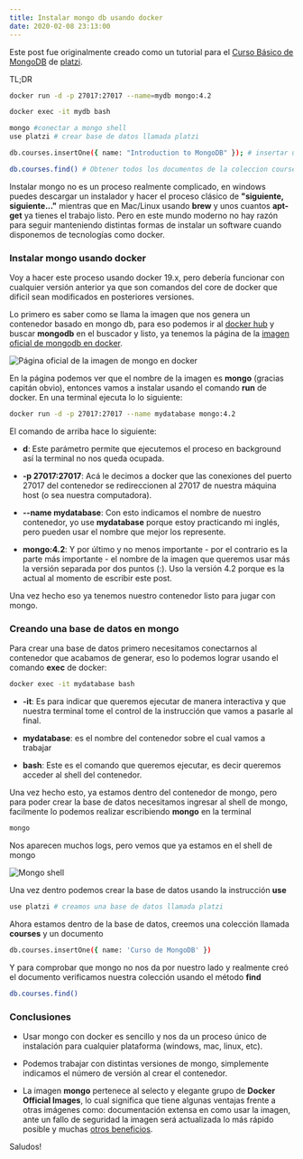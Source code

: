 ```yaml
---
title: Instalar mongo db usando docker
date: 2020-02-08 23:13:00
---
```


Este post fue originalmente creado como un tutorial para el [Curso Básico de MongoDB](https://platzi.com/clases/mongodb/) de [platzi](https://platzi.com/).

TL;DR

```bash
docker run -d -p 27017:27017 --name=mydb mongo:4.2
```

```bash
docker exec -it mydb bash
```

```bash
mongo #conectar a mongo shell
use platzi # crear base de datos llamada platzi

db.courses.insertOne({ name: "Introduction to MongoDB" }); # insertar un documento a la coleccion courses

db.courses.find() # Obtener todos los documentos de la coleccion courses
```

Instalar mongo no es un proceso realmente complicado, en windows puedes descargar un instalador y hacer el proceso clásico de **"siguiente, siguiente..."** mientras que en Mac/Linux usando **brew** y unos cuantos **apt-get** ya tienes el trabajo listo. Pero en este mundo moderno no hay razón para seguir manteniendo distintas formas de instalar un software cuando disponemos de tecnologías como docker.

### Instalar mongo usando docker

Voy a hacer este proceso usando docker 19.x, pero debería funcionar con cualquier versión anterior ya que son comandos del core de docker que dificil sean modificados en posteriores versiones.

Lo primero es saber como se llama la imagen que nos genera un contenedor basado en mongo db, para eso podemos ir al [docker hub](https://hub.docker.com/) y buscar **mongodb** en el buscador y listo, ya tenemos la página de la [imagen oficial de mongodb en docker](https://hub.docker.com/_/mongo).

![Página oficial de la imagen de mongo en docker](https://eperedo-blog.s3.amazonaws.com/docker/mongo/docker-mongo-hub.PNG)

En la página podemos ver que el nombre de la imagen es **mongo** (gracias capitán obvio), entonces vamos a instalar usando el comando **run** de docker. En una terminal ejecuta lo lo siguiente:

```bash
docker run -d -p 27017:27017 --name mydatabase mongo:4.2
```

El comando de arriba hace lo siguiente:

- **d**: Este parámetro permite que ejecutemos el proceso en background así la terminal no nos queda ocupada.

- **-p 27017:27017**: Acá le decimos a docker que las conexiones del puerto 27017 del contenedor se redireccionen al 27017 de nuestra máquina host (o sea nuestra computadora).

- **--name mydatabase**: Con esto indicamos el nombre de nuestro contenedor, yo use **mydatabase** porque estoy practicando mi inglés, pero pueden usar el nombre que mejor los represente.

- **mongo:4.2**: Y por último y no menos importante - por el contrario es la parte más importante - el nombre de la imagen que queremos usar más la versión separada por dos puntos (:). Uso la versión 4.2 porque es la actual al momento de escribir este post.

Una vez hecho eso ya tenemos nuestro contenedor listo para jugar con mongo.

### Creando una base de datos en mongo

Para crear una base de datos primero necesitamos conectarnos al contenedor que acabamos de generar, eso lo podemos lograr usando el comando **exec** de docker:

```bash
docker exec -it mydatabase bash
```

- **-it**: Es para indicar que queremos ejecutar de manera interactiva y que nuestra terminal tome el control de la instrucción que vamos a pasarle al final.

- **mydatabase**: es el nombre del contenedor sobre el cual vamos a trabajar

- **bash**: Este es el comando que queremos ejecutar, es decir queremos acceder al shell del contenedor.

Una vez hecho esto, ya estamos dentro del contenedor de mongo, pero para poder crear la base de datos necesitamos ingresar al shell de mongo, facilmente lo podemos realizar escribiendo **mongo** en la terminal

```bash
mongo
```

Nos aparecen muchos logs, pero vemos que ya estamos en el shell de mongo

![Mongo shell](https://eperedo-blog.s3.amazonaws.com/docker/mongo/docker-mongo-shell.PNG)

Una vez dentro podemos crear la base de datos usando la instrucción **use**

```bash
use platzi # creamos una base de datos llamada platzi
```

Ahora estamos dentro de la base de datos, creemos una colección llamada **courses** y un documento

```bash
db.courses.insertOne({ name: 'Curso de MongoDB' })
```

Y para comprobar que mongo no nos da por nuestro lado y realmente creó el documento verificamos nuestra colección usando el método **find**

```bash
db.courses.find()
```

### Conclusiones

- Usar mongo con docker es sencillo y nos da un proceso único de instalación para cualquier plataforma (windows, mac, linux, etc).

- Podemos trabajar con distintas versiones de mongo, simplemente indicamos el número de versión al crear el contenedor.

- La imagen **mongo** pertenece al selecto y elegante grupo de **Docker Official Images**, lo cual significa que tiene algunas ventajas frente a otras imágenes como: documentación extensa en como usar la imagen, ante un fallo de seguridad la imagen será actualizada lo más rápido posible y muchas [otros beneficios](https://docs.docker.com/docker-hub/official_images/).

Saludos!
